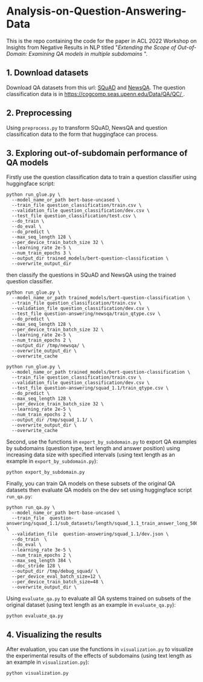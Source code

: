 # Analysis-on-Question-Answering-Data

This is the repo containing the code for the paper in ACL 2022 Workshop on Insights from Negative Results in NLP titled "<em>Extending the Scope of Out-of-Domain: Examining QA models in multiple subdomains</em> ".


## 1. Download datasets
Download QA datasets from this url: [SQuAD](https://rajpurkar.github.io/SQuAD-explorer/) and [NewsQA](https://github.com/mrqa/MRQA-Shared-Task-2019). The question classification data is in [https://cogcomp.seas.upenn.edu/Data/QA/QC/
](https://cogcomp.seas.upenn.edu/Data/QA/QC/).


## 2. Preprocessing

Using `preprocess.py` to transform SQuAD, NewsQA and question classification data to the form that huggingface can process.

## 3. Exploring out-of-subdomain performance of QA models
Firstly use the question classification data to train a question classifier using huggingface script:
```
python run_glue.py \
  --model_name_or_path bert-base-uncased \
  --train_file question_classification/train.csv \
  --validation_file question_classification/dev.csv \
  --test_file question_classification/test.csv \
  --do_train \
  --do_eval \
  --do_predict \
  --max_seq_length 128 \
  --per_device_train_batch_size 32 \
  --learning_rate 2e-5 \
  --num_train_epochs 3 \
  --output_dir trained_models/bert-question-classification \
  --overwrite_output_dir
```

then classify the questions in SQuAD and NewsQA using the trained question classifier. 
```
python run_glue.py \
  --model_name_or_path trained_models/bert-question-classification \
  --train_file question_classification/train.csv \
  --validation_file question_classification/dev.csv \
  --test_file question-answering/newsqa/train_qtype.csv \
  --do_predict \
  --max_seq_length 128 \
  --per_device_train_batch_size 32 \
  --learning_rate 2e-5 \
  --num_train_epochs 2 \
  --output_dir /tmp/newsqa/ \
  --overwrite_output_dir \
  --overwrite_cache
  
python run_glue.py \
  --model_name_or_path trained_models/bert-question-classification \
  --train_file question_classification/train.csv \
  --validation_file question_classification/dev.csv \
  --test_file question-answering/squad_1.1/train_qtype.csv \
  --do_predict \
  --max_seq_length 128 \
  --per_device_train_batch_size 32 \
  --learning_rate 2e-5 \
  --num_train_epochs 2 \
  --output_dir /tmp/squad_1.1/ \
  --overwrite_output_dir \
  --overwrite_cache
```

Second, use the functions in `export_by_subdomain.py` to export QA examples by subdomains (question type, text length and answer position) using increasing data size with specified intervals (using text length as an example in `export_by_subdomain.py`):

```
python export_by_subdomain.py
```

Finally, you can train QA models on these subsets of the original QA datasets then evaluate QA models on the dev set using huggingface script `run_qa.py`:

```
python run_qa.py \
  --model_name_or_path bert-base-uncased \
  --train_file  question-answering/squad_1.1/sub_datasets/length/squad_1.1_train_answer_long_500.json \
  --validation_file  question-answering/squad_1.1/dev.json \
  --do_train  \
  --do_eval \
  --learning_rate 3e-5 \
  --num_train_epochs 2 \
  --max_seq_length 384 \
  --doc_stride 128 \
  --output_dir /tmp/debug_squad/ \
  --per_device_eval_batch_size=12 \
  --per_device_train_batch_size=48 \
  --overwrite_output_dir \
```

Using `evaluate_qa.py` to evaluate all QA systems trained on subsets of the original dataset (using text length as an example in `evaluate_qa.py`):

```
python evaluate_qa.py
```

## 4. Visualizing the results

After evaluation, you can use the functions in `visualization.py` to visualize the experimental results of the effects of subdomains (using text length as an example in `visualization.py`):

```
python visualization.py
```

